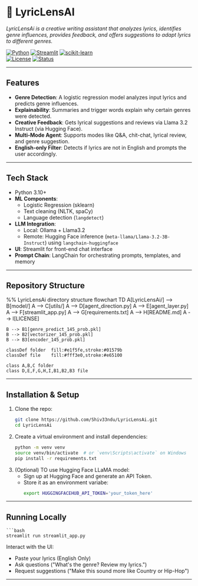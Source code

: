 # 🎵 LyricLensAI  
*LyricLensAi is a creative writing assistant that analyzes lyrics, identifies genre influences, provides feedback, and offers suggestions to adapt lyrics to different genres.*


[![Python](https://img.shields.io/badge/Python-3.10%2B-blue.svg)](https://www.python.org/) 
[![Streamlit](https://img.shields.io/badge/Frontend-Streamlit-FF4B4B.svg)](https://streamlit.io/) 
[![scikit-learn](https://img.shields.io/badge/ML-scikit--learn-F7931E.svg)](https://scikit-learn.org/stable/)  
[![License](https://img.shields.io/badge/License-MIT-green.svg)](LICENSE) 
[![Status](https://img.shields.io/badge/Project-Active-success.svg)]()  

---

##  Features

- **Genre Detection**: A logistic regression model analyzes input lyrics and predicts genre influences.
- **Explainability**: Summaries and trigger words explain why certain genres were detected.
- **Creative Feedback**: Gets lyrical suggestions and reviews via Llama 3.2 Instruct (via Hugging Face).
- **Multi-Mode Agent**: Supports modes like Q&A, chit-chat, lyrical review, and genre suggestion.
- **English-only Filter**: Detects if lyrics are not in English and prompts the user accordingly.

---

##  Tech Stack

- Python 3.10+  
- **ML Components**:
  - Logistic Regression (sklearn)
  - Text cleaning (NLTK, spaCy)
  - Language detection (`langdetect`)
- **LLM Integration**:
  - Local: Ollama + Llama3.2  
  - Remote: Hugging Face inference (`meta-llama/Llama-3.2-3B-Instruct`) using `langchain-huggingface`
- **UI**: Streamlit for front-end chat interface
- **Prompt Chain**: LangChain for orchestrating prompts, templates, and memory

---

##  Repository Structure

%% LyricLensAi directory structure
flowchart TD
    A[LyricLensAi/] --> B[model/]
    A --> C[utils/]
    A --> D[agent_direction.py]
    A --> E[agent_layer.py]
    A --> F[streamlit_app.py]
    A --> G[requirements.txt]
    A --> H[README.md]
    A --> I[LICENSE]

    B --> B1[genre_predict_145_prob.pkl]
    B --> B2[vectorizer_145_prob.pkl]
    B --> B3[encoder_145_prob.pkl]

    classDef folder  fill:#e1f5fe,stroke:#01579b
    classDef file    fill:#fff3e0,stroke:#e65100

    class A,B,C folder
    class D,E,F,G,H,I,B1,B2,B3 file


---

##  Installation & Setup

1. Clone the repo:
   ```bash
   git clone https://github.com/Shiv33ndu/LyricLensAi.git
   cd LyricLensAi

2. Create a virtual environment and install dependencies:
   ```bash
   python -m venv venv
   source venv/bin/activate  # or `venv\Scripts\activate` on Windows
   pip install -r requirements.txt

4. (Optional) TO use Hugging Face LLaMA model:
   - Sign up at Hugging Face and generate an API Token.
   - Store it as an environment variabe:
     ```bash
     export HUGGINGFACEHUB_API_TOKEN='your_token_here'

---

## Running Locally
    ```bash
    streamlit run streamlit_app.py
  

Interact with the UI:
- Paste your lyrics (English Only)
- Ask questions ("What's the genre? Review my lyrics.")
- Request suggestions ("Make this sound more like Country or Hip-Hop")

---



